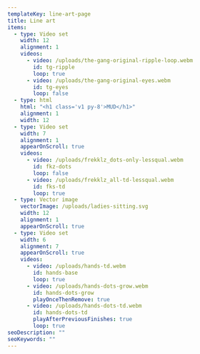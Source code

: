 ```yaml
---
templateKey: line-art-page
title: Line art
items:
  - type: Video set
    width: 12
    alignment: 1
    videos:
      - video: /uploads/the-gang-original-ripple-loop.webm
        id: tg-ripple
        loop: true
      - video: /uploads/the-gang-original-eyes.webm
        id: tg-eyes
        loop: false
  - type: html
    html: "<h1 class='v1 py-8'>MUD</h1>"
    alignment: 1
    width: 12
  - type: Video set
    width: 7
    alignment: 1
    appearOnScroll: true
    videos:
      - video: /uploads/frekklz_dots-only-lessqual.webm
        id: fkz-dots
        loop: false
      - video: /uploads/frekklz_all-td-lessqual.webm
        id: fks-td
        loop: true
  - type: Vector image
    vectorImage: /uploads/ladies-sitting.svg
    width: 12
    alignment: 1
    appearOnScroll: true
  - type: Video set
    width: 6
    alignment: 7
    appearOnScroll: true
    videos:
      - video: /uploads/hands-td.webm
        id: hands-base
        loop: true
      - video: /uploads/hands-dots-grow.webm
        id: hands-dots-grow
        playOnceThenRemove: true
      - video: /uploads/hands-dots-td.webm
        id: hands-dots-td
        playAfterPreviousFinishes: true
        loop: true
seoDescription: ""
seoKeywords: ""
---
```

